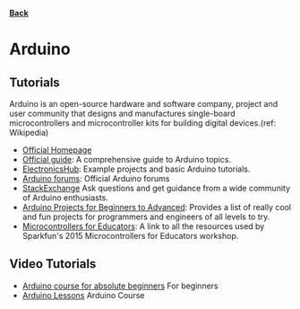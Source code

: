 **[Back](/README.md/)**

# Arduino

## Tutorials

Arduino is an open-source hardware and software company, project and user community that designs and manufactures single-board microcontrollers and microcontroller kits for building digital devices.(ref: Wikipedia)

- [Official Homepage](https://www.arduino.cc/en/Tutorial/HomePage)
- [Official guide](https://www.arduino.cc/en/Guide): A comprehensive guide to Arduino topics. 
- [ElectronicsHub](https://www.electronicshub.org/arduino-tutorial/): Example projects and basic Arduino tutorials. 
- [Arduino forums](https://forum.arduino.cc/): Official Arduino forums
- [StackExchange](https://arduino.stackexchange.com/) Ask questions and get guidance from a wide community of Arduino enthusiasts. 
- [Arduino Projects for Beginners to Advanced](https://create.arduino.cc/projecthub): Provides a list of really cool and fun projects for programmers and engineers of all levels to try.
- [Microcontrollers for Educators](https://app.schoology.com/course/299867764/materials): A link to all the resources used by Sparkfun's 2015 Microcontrollers for Educators workshop. 

## Video Tutorials

- [Arduino course for absolute beginners](https://www.youtube.com/playlist?list=PLYutciIGBqC34bfijBdYch49oyU-B_ttH) For beginners
- [Arduino Lessons](https://www.youtube.com/watch?v=d8_xXNcGYgo&list=PLGs0VKk2DiYx6CMdOQR_hmJ2NbB4mZQn-) Arduino Course
